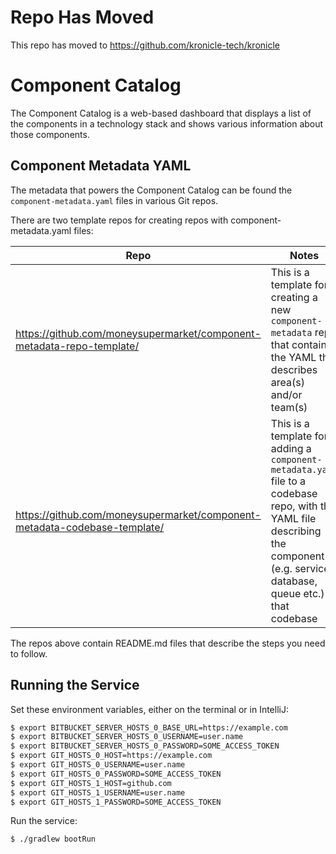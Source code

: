 # Repo Has Moved

This repo has moved to https://github.com/kronicle-tech/kronicle


# Component Catalog

The Component Catalog is a web-based dashboard that displays a list of the components in a technology stack and shows various 
information about those components.


## Component Metadata YAML

The metadata that powers the Component Catalog can be found the `component-metadata.yaml` files in various Git repos. 

There are two template repos for creating repos with component-metadata.yaml files:

| Repo | Notes |
|---|---|
| https://github.com/moneysupermarket/component-metadata-repo-template/ | This is a template for creating a new `component-metadata` repo that contains the YAML that describes area(s) and/or team(s) |
| https://github.com/moneysupermarket/component-metadata-codebase-template/ | This is a template for adding a `component-metadata.yaml` file to a codebase repo, with the YAML file describing the component(s) (e.g. service, database, queue etc.) in that codebase |

The repos above contain README.md files that describe the steps you need to follow.  


## Running the Service

Set these environment variables, either on the terminal or in IntelliJ:

```bash
$ export BITBUCKET_SERVER_HOSTS_0_BASE_URL=https://example.com
$ export BITBUCKET_SERVER_HOSTS_0_USERNAME=user.name
$ export BITBUCKET_SERVER_HOSTS_0_PASSWORD=SOME_ACCESS_TOKEN
$ export GIT_HOSTS_0_HOST=https://example.com
$ export GIT_HOSTS_0_USERNAME=user.name
$ export GIT_HOSTS_0_PASSWORD=SOME_ACCESS_TOKEN
$ export GIT_HOSTS_1_HOST=github.com
$ export GIT_HOSTS_1_USERNAME=user.name
$ export GIT_HOSTS_1_PASSWORD=SOME_ACCESS_TOKEN
```

Run the service:

```bash
$ ./gradlew bootRun
```
